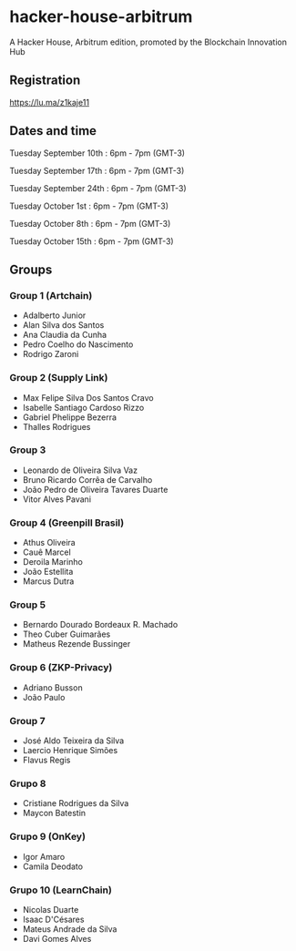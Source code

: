 # hacker-house-arbitrum
A Hacker House, Arbitrum edition, promoted by the Blockchain Innovation Hub

## Registration

https://lu.ma/z1kaje11

## ​Dates and time

​Tuesday September 10th : 6pm - 7pm (GMT-3)

​Tuesday September 17th : 6pm - 7pm (GMT-3)

​Tuesday September 24th : 6pm - 7pm (GMT-3)

​Tuesday October 1st : 6pm - 7pm (GMT-3)

​Tuesday October 8th : 6pm - 7pm (GMT-3)

​Tuesday October 15th : 6pm - 7pm (GMT-3)

## Groups

### Group 1 (Artchain)
* Adalberto Junior
* Alan Silva dos Santos
* Ana Claudia da Cunha
* Pedro Coelho do Nascimento
* Rodrigo Zaroni

### Group 2 (Supply Link)
* Max Felipe Silva Dos Santos Cravo
* Isabelle Santiago Cardoso Rizzo
* Gabriel Phelippe Bezerra
* Thalles Rodrigues

### Group 3
* Leonardo de Oliveira Silva Vaz
* Bruno Ricardo Corrêa de Carvalho
* João Pedro de Oliveira Tavares Duarte
* Vitor Alves Pavani

### Group 4 (Greenpill Brasil)
* Athus Oliveira
* Cauê Marcel
* Deroila Marinho
* João Estellita
* Marcus Dutra

### Group 5
* Bernardo Dourado Bordeaux R. Machado
* Theo Cuber Guimarães
* Matheus Rezende Bussinger

### Group 6 (ZKP-Privacy)
* Adriano Busson
* João Paulo

### Group 7
* José Aldo Teixeira da Silva
* Laercio Henrique Simões
* Flavus Regis

### Grupo 8
* Cristiane Rodrigues da Silva 
* Maycon Batestin 

### Grupo 9 (OnKey)
* Igor Amaro
* Camila Deodato

### Grupo 10 (LearnChain)
* Nicolas Duarte
* Isaac D'Césares
* Mateus Andrade da Silva
* Davi Gomes Alves
